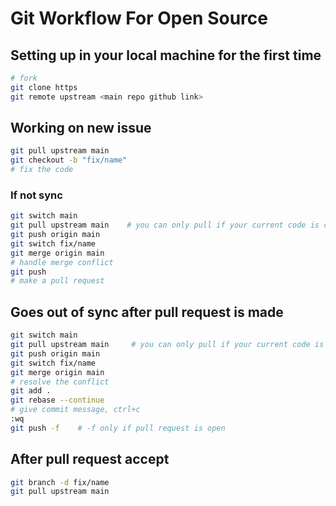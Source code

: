 # Git Workflow For Open Source

## Setting up in your local machine for the first time

```bash
# fork
git clone https
git remote upstream <main repo github link>
```

## Working on new issue

```bash
git pull upstream main
git checkout -b "fix/name"
# fix the code
```

### If not sync

```bash
git switch main
git pull upstream main    # you can only pull if your current code is committed
git push origin main
git switch fix/name
git merge origin main
# handle merge conflict
git push
# make a pull request
```

## Goes out of sync after pull request is made

```bash
git switch main
git pull upstream main     # you can only pull if your current code is committed
git push origin main
git switch fix/name
git merge origin main
# resolve the conflict
git add .
git rebase --continue
# give commit message, ctrl+c
:wq
git push -f    # -f only if pull request is open
```

## After pull request accept

```bash
git branch -d fix/name
git pull upstream main
```
